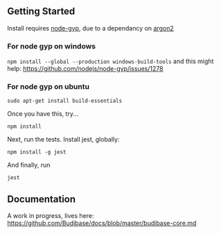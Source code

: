## Getting Started

Install requires [node-gyp](https://github.com/nodejs/node-gyp), due to a dependancy on [argon2](https://github.com/ranisalt/node-argon2)

### For node gyp on windows

`npm install --global --production windows-build-tools`
and this might help: https://github.com/nodejs/node-gyp/issues/1278

### For node gyp on ubuntu

`sudo apt-get install build-essentials`

Once you have this, try...

`npm install`

Next, run the tests. Install jest, globally:

`npm install -g jest`

And finally, run

`jest`

## Documentation

A work in progress, lives here: https://github.com/Budibase/docs/blob/master/budibase-core.md





